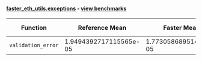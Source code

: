 #### [faster_eth_utils.exceptions](https://github.com/BobTheBuidler/faster-eth-utils/blob/master/faster_eth_utils/exceptions.py) - [view benchmarks](https://github.com/BobTheBuidler/faster-eth-utils/blob/master/benchmarks/test_exceptions_benchmarks.py)

| Function | Reference Mean | Faster Mean | % Change | Speedup (%) | x Faster | Faster |
|----------|---------------|-------------|----------|-------------|----------|--------|
| `validation_error` | 1.9494392717115565e-05 | 1.773058689514246e-05 | 9.05% | 9.95% | 1.10x | ✅ |
